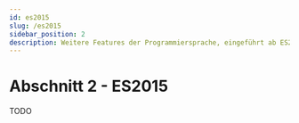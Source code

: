 ```yaml
---
id: es2015
slug: /es2015
sidebar_position: 2
description: Weitere Features der Programmiersprache, eingeführt ab ES2015.
---
```


# Abschnitt 2 - ES2015

TODO